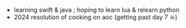 - learning swift & java ; hoping to learn lua & relearn python
- 2024 resolution of cooking on aoc (getting past day 7 ☠)

<!---
joyyuh/joyyuh is a ✨ special ✨ repository because its `README.md` (this file) appears on your GitHub profile.
You can click the Preview link to take a look at your changes.
--->
